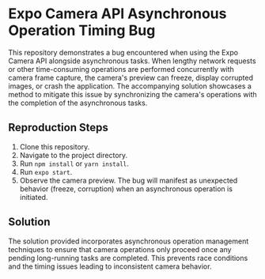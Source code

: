 # Expo Camera API Asynchronous Operation Timing Bug

This repository demonstrates a bug encountered when using the Expo Camera API alongside asynchronous tasks.  When lengthy network requests or other time-consuming operations are performed concurrently with camera frame capture, the camera's preview can freeze, display corrupted images, or crash the application.  The accompanying solution showcases a method to mitigate this issue by synchronizing the camera's operations with the completion of the asynchronous tasks.

## Reproduction Steps

1. Clone this repository.
2. Navigate to the project directory.
3. Run `npm install` or `yarn install`.
4. Run `expo start`.
5. Observe the camera preview. The bug will manifest as unexpected behavior (freeze, corruption) when an asynchronous operation is initiated. 

## Solution

The solution provided incorporates asynchronous operation management techniques to ensure that camera operations only proceed once any pending long-running tasks are completed. This prevents race conditions and the timing issues leading to inconsistent camera behavior.
